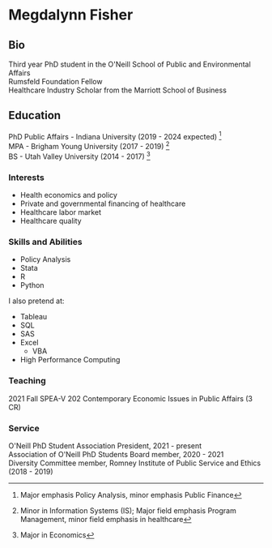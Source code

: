 # Megdalynn Fisher

## Bio
Third year PhD student in the O'Neill School of Public and Environmental Affairs  
Rumsfeld Foundation Fellow  
Healthcare Industry Scholar from the Marriott School of Business  

## Education
PhD Public Affairs - Indiana University (2019 - 2024 expected) [^1]  
MPA - Brigham Young University (2017 - 2019) [^2]  
BS - Utah Valley University (2014 - 2017) [^3]  

### Interests
- Health economics and policy 
- Private and governmental financing of healthcare 
- Healthcare labor market 
- Healthcare quality

### Skills and Abilities
- Policy Analysis
- Stata
- R 
- Python

I also pretend at:
- Tableau
- SQL
- SAS
- Excel
  - VBA
- High Performance Computing

### Teaching
2021 Fall SPEA-V 202 Contemporary Economic Issues in Public Affairs (3 CR)

### Service
O'Neill PhD Student Association President, 2021 - present  
Association of O'Neill PhD Students Board member, 2020 - 2021  
Diversity Committee member, Romney Institute of Public Service and Ethics (2018 - 2019)  

[^1]: Major emphasis Policy Analysis, minor emphasis Public Finance
[^2]: Minor in Information Systems (IS); Major field emphasis Program Management, minor field emphasis in healthcare
[^3]: Major in Economics
